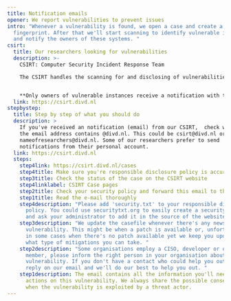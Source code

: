 ```yaml
---
title: Notification emails
opener: We report vulnerabilities to prevent issues
intro: "Whenever a vulnerability is found, we open a case and create a
  fingerprint. After that we'll start scanning to identify vulnerable instances
  and notify the owners of these systems. "
csirt:
  title: Our researchers looking for vulnerabilities
  description: >-
    CSIRT: Computer Security Incident Response Team

    The CSIRT handles the scanning for and disclosing of vulnerabilities, either discovered by DIVD researchers or third parties and warning people for leaked credentials and operates our CVE Numbering Authority (CNA) capability


    **Only owners of vulnerable instances receive a notification with the host information and mitigation steps.**
  link: https://csirt.divd.nl
stepbystep:
  title: Step by step of what you should do
  description: >
    If you've received an notification (email) from our CSIRT,  check whether
    the email address contains @divd.nl. This could be csirt@divd.nl or a
    nameofresearchers@divd.nl. Some of our researchers prefer to send
    notifications from their personal account. 
  link: https://csirt.divd.nl
  steps:
    step4link: https://csirt.divd.nl/cases
    step4title: Make sure you're responsible disclosure policy is accurate
    step3title: Check the status of the case on the CSIRT website
    step4linklabel: CSIRT Case pages
    step2title: Check your security policy and forward this email to the right person
    step1title: Read the e-mail thoroughly
    step4description: "Please add 'security.txt' to your responsible disclosure
      policy. You could use securitytxt.org to easily create a security.txt file
      and ask your administrator to add it in the source of the website. "
    step3description: "We update the casefile whenever there's any news on the
      vulnerability. This might be when a patch is available or, unfortunately,
      in some cases when there's no patch available yet we keep you updated on
      what type of mitigations you can take. "
    step2description: "Some organisations employ a CISO, developer or other IT-team
      member, please inform the right person in your organisation about the
      vulnerability. If you don't have a contact who could help you out, please
      reply on our email and we'll do our best to help you out. "
    step1description: The email contains all the information you'll need to take
      actions on this vulnerability. We always share the possible consequences
      when the vulnerability is exploited by a threat actor.
---
```

